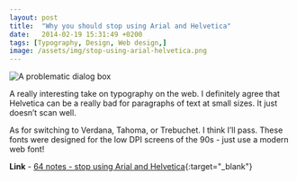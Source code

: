```yaml
---
layout: post
title:  "Why you should stop using Arial and Helvetica"
date:   2014-02-19 15:31:49 +0200
tags: [Typography, Design, Web design,]
image: /assets/img/stop-using-arial-helvetica.png
---
```

![A problematic dialog box]({{site.baseurl}}/assets/img/stop-using-arial-helvetica.png)

A really interesting take on typography on the web. I definitely agree that Helvetica can be a really bad for paragraphs of text at small sizes. It just doesn’t scan well.

As for switching to Verdana, Tahoma, or Trebuchet. I think I’ll pass. These fonts were designed for the low DPI screens of the 90s - just use a modern web font!

**Link** - [64 notes - stop using Arial and Helvetica](http://www.64notes.com/design/stop-helvetica-arial/){:target="_blank"}